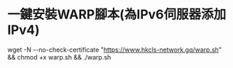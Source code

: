 # 一鍵安裝WARP腳本(為IPv6伺服器添加IPv4)
wget -N --no-check-certificate "https://www.hkcls-network.gq/warp.sh" && chmod +x warp.sh && ./warp.sh
